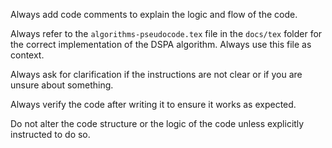 Always add code comments to explain the logic and flow of the code.

Always refer to the `algorithms-pseudocode.tex` file in the `docs/tex` folder for the correct implementation of the DSPA algorithm. Always use this file as context.

Always ask for clarification if the instructions are not clear or if you are unsure about something.

Always verify the code after writing it to ensure it works as expected.

Do not alter the code structure or the logic of the code unless explicitly instructed to do so.
